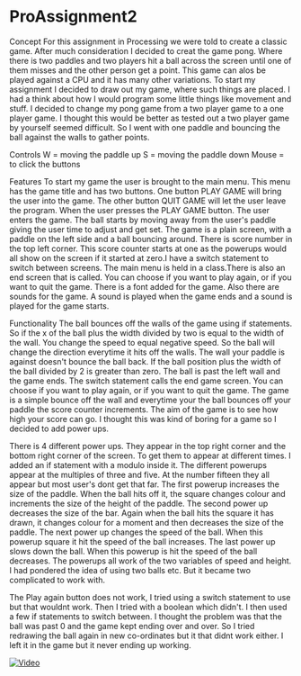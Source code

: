 # ProAssignment2
Concept
For this assignment in Processing we were told to create a classic game. After much consideration I decided to creat the game pong. Where there is two paddles and two players hit a ball across the screen until one of them misses and the other person get a point.
 This game can alos be played against a CPU and it has many other variations. To start my assignment I decided to draw out my game, where such things are placed. I had a think about how I  would program some little things like movement and stuff. I decided to change my pong game from a two player game to a one player game. I thought this would be better as tested out a two player game by yourself seemed difficult. So I went with one paddle and bouncing the ball against the walls to gather points.
 
Controls
W = moving the paddle up
S = moving the paddle down
Mouse = to click the buttons
 
Features
To start my game the user is brought to the main menu. This menu has the game title and has two buttons. One button PLAY GAME will bring the user into the game. The other button QUIT GAME will let the user leave the program. When the user presses the PLAY GAME button. The user enters the game. The ball starts by moving away from the user's paddle giving the user time to adjust and get set. The game is a plain screen, with a paddle on the left side and a ball bouncing around. There is score number in the top left corner. This score counter starts at one as the powerups would all show on the screen if it started at zero.I have a switch statement to switch between screens. The main menu is held in a class.There is also an end screen that is called. You can choose if you want to play again, or if you want to quit the game. There is a font added for the game. Also there are sounds for the game. A sound is played when the game ends and a sound is played for the game starts.

Functionality
The ball bounces off the walls of the game using if statements. So if the x of the ball plus the width divided by two is equal to the width of the wall. You change the speed to equal negative speed. So the ball will change the direction everytime it hits off the walls. The wall your paddle is against doesn't bounce the ball back. If the ball position plus the width of the ball  divided by 2 is greater than zero. The ball is past the left wall and the game ends. The switch statement calls the end game screen. You can choose if you want to play again, or if you want to quit the game. The game is a simple bounce off the wall and everytime your the ball bounces off your paddle the score counter increments. The aim of the game is to see how high your score can go. I thought this was kind of boring for a game so I decided to add power ups.

There is 4 different power ups. They appear in the top right corner and the bottom right corner of the screen. To get them to appear at different times. I added an if statement with a modulo inside it. The different powerups appear at the multiples of three and five. At the number fifteen they all appear but most user's dont get that far. The first powerup increases the size of the paddle. When the ball hits off it, the square changes colour and increments the size of the height of the paddle. The second power up decreases the size of the bar. Again when the ball hits the square it has drawn, it changes colour for a moment and then decreases the size of the paddle. The next power up changes the speed of the ball. When this powerup square it hit the speed of the ball increases. The last power up slows down the ball. When this powerup is hit the speed of the ball decreases. The powerups all work of the two variables of speed and height. I had pondered the idea of using two balls etc. But it became two complicated to work with.

The Play again button does not work, I tried using a switch statement to use but that wouldnt work. Then I tried with a boolean which didn't. I then used a few if statements to switch between. I thought the problem was that the ball was past 0 and the game kept ending over and over. So I tried redrawing the ball again in new co-ordinates but it that didnt work either. I left it in the game but it never ending up working.

[![Video](http://img.youtube.com/vi/0WMdEI4QAaI/0.jpg)](http://www.youtube.com/watch?v=0WMdEI4QAaI)


